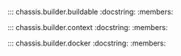 ::: chassis.builder.buildable
    :docstring:
    :members:

::: chassis.builder.context
    :docstring:
    :members:    

::: chassis.builder.docker
    :docstring:
    :members:    